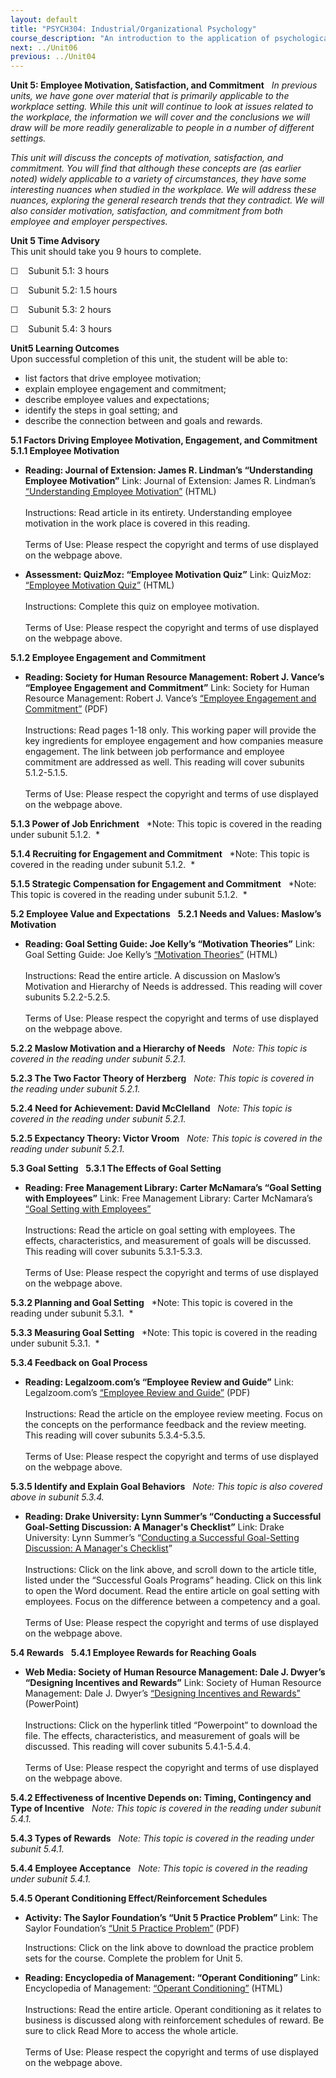 ```yaml
---
layout: default
title: "PSYCH304: Industrial/Organizational Psychology"
course_description: "An introduction to the application of psychological research and theory to human interaction (both with other humans and with human factors, or machines and computers) in the workplace."
next: ../Unit06
previous: ../Unit04
---
```

**Unit 5: Employee Motivation, Satisfaction, and Commitment** <span
id="5"></span> 
*In previous units, we have gone over material that is primarily
applicable to the workplace setting. While this unit will continue to
look at issues related to the workplace, the information we will cover
and the conclusions we will draw will be more readily generalizable to
people in a number of different settings.*  
  
 *This unit will discuss the concepts of motivation, satisfaction, and
commitment. You will find that although these concepts are (as earlier
noted) widely applicable to a variety of circumstances, they have some
interesting nuances when studied in the workplace. We will address these
nuances, exploring the general research trends that they contradict. We
will also consider motivation, satisfaction, and commitment from both
employee and employer perspectives.*

**Unit 5 Time Advisory**  
This unit should take you 9 hours to complete.

☐    Subunit 5.1: 3 hours

☐    Subunit 5.2: 1.5 hours

☐    Subunit 5.3: 2 hours

☐    Subunit 5.4: 3 hours

**Unit5 Learning Outcomes**  
Upon successful completion of this unit, the student will be able to:

-   list factors that drive employee motivation;
-   explain employee engagement and commitment;
-   describe employee values and expectations;
-   identify the steps in goal setting; and
-   describe the connection between and goals and rewards.

**5.1 Factors Driving Employee Motivation, Engagement, and Commitment**
<span id="5.1"></span> 
**5.1.1 Employee Motivation** <span id="5.1.1"></span> 
-   **Reading: Journal of Extension: James R. Lindman’s “Understanding
    Employee Motivation”**
    Link: Journal of Extension: James R. Lindman’s [“Understanding
    Employee Motivation”](http://www.joe.org/joe/1998june/rb3.php)
    (HTML)  
        
     Instructions: Read article in its entirety. Understanding employee
    motivation in the work place is covered in this reading.  
        
     Terms of Use: Please respect the copyright and terms of use
    displayed on the webpage above. 

-   **Assessment: QuizMoz: “Employee Motivation Quiz”**
    Link: QuizMoz: [“Employee Motivation
    Quiz”](http://www.quizmoz.com/quizzes/Management-Quizzes/e/Employee-Motivation-Quiz.asp)
    (HTML)  
        
     Instructions: Complete this quiz on employee motivation.  
        
     Terms of Use: Please respect the copyright and terms of use
    displayed on the webpage above. 

**5.1.2 Employee Engagement and Commitment** <span id="5.1.2"></span> 
-   **Reading: Society for Human Resource Management: Robert J. Vance’s
    “Employee Engagement and Commitment”**
    Link: Society for Human Resource Management: Robert J. Vance’s
    [“Employee Engagement and
    Commitment”](https://www.shrm.org/about/foundation/research/Documents/1006EmployeeEngagementOnlineReport.pdf)
    (PDF)  
        
     Instructions: Read pages 1-18 only. This working paper will provide
    the key ingredients for employee engagement and how companies
    measure engagement. The link between job performance and employee
    commitment are addressed as well. This reading will cover subunits
    5.1.2-5.1.5.  
        
     Terms of Use: Please respect the copyright and terms of use
    displayed on the webpage above.

**5.1.3 Power of Job Enrichment** <span id="5.1.3"></span> 
*Note: This topic is covered in the reading under subunit 5.1.2.  *

**5.1.4 Recruiting for Engagement and Commitment** <span
id="5.1.4"></span> 
*Note: This topic is covered in the reading under subunit 5.1.2.  *

**5.1.5 Strategic Compensation for Engagement and Commitment** <span
id="5.1.5"></span> 
*Note: This topic is covered in the reading under subunit 5.1.2.  *

**5.2 Employee Value and Expectations** <span id="5.2"></span> 
**5.2.1 Needs and Values: Maslow’s Motivation** <span
id="5.2.1"></span> 
-   **Reading: Goal Setting Guide: Joe Kelly’s “Motivation Theories”**
    Link: Goal Setting Guide: Joe Kelly’s [“Motivation
    Theories”](http://www.goal-setting-guide.com/motivation-theory)
    (HTML)  
        
     Instructions: Read the entire article. A discussion on Maslow’s
    Motivation and Hierarchy of Needs is addressed. This reading will
    cover subunits 5.2.2-5.2.5.  
        
     Terms of Use: Please respect the copyright and terms of use
    displayed on the webpage above.

**5.2.2 Maslow Motivation and a Hierarchy of Needs** <span
id="5.2.2"></span> 
*Note: This topic is covered in the reading under subunit 5.2.1.*

**5.2.3 The Two Factor Theory of Herzberg** <span id="5.2.3"></span> 
*Note: This topic is covered in the reading under subunit 5.2.1.*

**5.2.4 Need for Achievement: David McClelland** <span
id="5.2.4"></span> 
*Note: This topic is covered in the reading under subunit 5.2.1.*

**5.2.5 Expectancy Theory: Victor Vroom** <span id="5.2.5"></span> 
*Note: This topic is covered in the reading under subunit 5.2.1.*

**5.3 Goal Setting** <span id="5.3"></span> 
**5.3.1 The Effects of Goal Setting** <span id="5.3.1"></span> 
-   **Reading: Free Management Library: Carter McNamara’s “Goal Setting
    with Employees”**
    Link: Free Management Library: Carter McNamara’s [“Goal Setting with
    Employees”](http://managementhelp.org/employeeperformance/goal-setting.htm)  
        
     Instructions: Read the article on goal setting with employees. The
    effects, characteristics, and measurement of goals will be
    discussed. This reading will cover subunits 5.3.1-5.3.3.  
        
     Terms of Use: Please respect the copyright and terms of use
    displayed on the webpage above.

**5.3.2 Planning and Goal Setting** <span id="5.3.2"></span> 
*Note: This topic is covered in the reading under subunit 5.3.1.  *

**5.3.3 Measuring Goal Setting** <span id="5.3.3"></span> 
*Note: This topic is covered in the reading under subunit 5.3.1.  *

**5.3.4 Feedback on Goal Process** <span id="5.3.4"></span> 
-   **Reading: Legalzoom.com’s “Employee Review and Guide”**
    Link: Legalzoom.com’s [“Employee Review and
    Guide](http://www.legalzoom.com/download/pdf/employee-review.pdf)[”](http://www.legalzoom.com/download/pdf/employee-review.pdf)
    (PDF)  
        
     Instructions: Read the article on the employee review meeting.
    Focus on the concepts on the performance feedback and the review
    meeting. This reading will cover subunits 5.3.4-5.3.5.  
        
     Terms of Use: Please respect the copyright and terms of use
    displayed on the webpage above.

**5.3.5 Identify and Explain Goal Behaviors** <span id="5.3.5"></span> 
*Note: This topic is also covered above in subunit 5.3.4.*

-   **Reading: Drake University: Lynn Summer’s “Conducting a Successful
    Goal-Setting Discussion: A Manager's Checklist”**
    Link: Drake University: Lynn Summer’s “[Conducting a Successful
    Goal-Setting Discussion: A Manager's
    Checklist](http://65.36.138.240/cougarnet/hr/Development/Supervisors/documents/article1.pdf)”  
        
     Instructions: Click on the link above, and scroll down to the
    article title, listed under the “Successful Goals Programs” heading.
    Click on this link to open the Word document. Read the entire
    article on goal setting with employees. Focus on the difference
    between a competency and a goal.  
        
     Terms of Use: Please respect the copyright and terms of use
    displayed on the webpage above.

**5.4 Rewards** <span id="5.4"></span> 
**5.4.1 Employee Rewards for Reaching Goals** <span id="5.4.1"></span> 
-   **Web Media: Society of Human Resource Management: Dale J. Dwyer’s
    “Designing Incentives and Rewards”**
    Link: Society of Human Resource Management: Dale J. Dwyer’s
    [“Designing Incentives and
    Rewards](http://www.shrm.org/education/hreducation/pages/designingincentivesandrewards.aspx)[”](http://www.shrm.org/education/hreducation/pages/designingincentivesandrewards.aspx)
    (PowerPoint)  
         
     Instructions: Click on the hyperlink titled “Powerpoint” to
    download the file. The effects, characteristics, and measurement of
    goals will be discussed. This reading will cover subunits
    5.4.1-5.4.4.  
        
     Terms of Use: Please respect the copyright and terms of use
    displayed on the webpage above.

**5.4.2 Effectiveness of Incentive Depends on: Timing, Contingency and
Type of Incentive** <span id="5.4.2"></span> 
*Note: This topic is covered in the reading under subunit 5.4.1.*

**5.4.3 Types of Rewards** <span id="5.4.3"></span> 
*Note: This topic is covered in the reading under subunit 5.4.1.*

**5.4.4 Employee Acceptance** <span id="5.4.4"></span> 
*Note: This topic is covered in the reading under subunit 5.4.1.*

**5.4.5 Operant Conditioning Effect/Reinforcement Schedules** <span
id="5.4.5"></span> 
-   **Activity: The Saylor Foundation’s “Unit 5 Practice Problem”**
    Link: The Saylor Foundation’s [“Unit 5 Practice
    Problem](https://resources.saylor.org/wwwresources/archived/site/wp-content/uploads/2011/07/PSYCH304-ProblemSets-Final.pdf)[”](https://resources.saylor.org/wwwresources/archived/site/wp-content/uploads/2011/07/PSYCH304-ProblemSets-Final.pdf) (PDF)  
      
     Instructions: Click on the link above to download the practice
    problem sets for the course. Complete the problem for Unit 5.

-   **Reading: Encyclopedia of Management: “Operant Conditioning”**
    Link: Encyclopedia of Management: [“Operant
    Conditioning”](http://www.encyclopedia.com/topic/Operant_conditioning.aspx)
    (HTML)  
        
     Instructions: Read the entire article. Operant conditioning as it
    relates to business is discussed along with reinforcement schedules
    of reward. Be sure to click Read More to access the whole article.  
        
     Terms of Use: Please respect the copyright and terms of use
    displayed on the webpage above.


